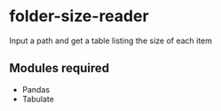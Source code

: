 # folder-size-reader
Input a path and get a table listing the size of each item

## Modules required

- Pandas
- Tabulate
